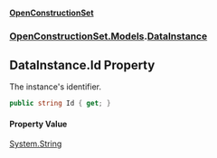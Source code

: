 #### [OpenConstructionSet](index.md 'index')
### [OpenConstructionSet.Models](index.md#OpenConstructionSet_Models 'OpenConstructionSet.Models').[DataInstance](Q639LdTdLKV33AGqgr4Bkw.md 'OpenConstructionSet.Models.DataInstance')
## DataInstance.Id Property
The instance's identifier.  
```csharp
public string Id { get; }
```
#### Property Value
[System.String](https://docs.microsoft.com/en-us/dotnet/api/System.String 'System.String')
